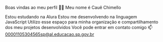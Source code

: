 Boas vindas ao meu perfil 💙💙
Meu nome é Cauê Chimello

Estou estudando na Alura
Estou me desenvolvendo na linguagem JavaScript
Utilizo esse espaço para minha organização e compartilhamento dos meu projetos desenvolvidos
Você pode entrar em contato comigo 📫
00001105304565sp@al.educacao.sp.gov.br
